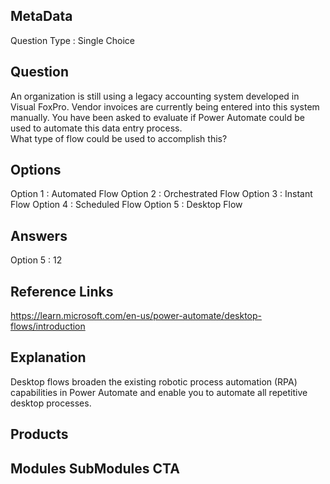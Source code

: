 ## MetaData
Question Type : Single Choice

## Question
An organization is still using a legacy accounting system developed in Visual FoxPro. Vendor invoices are currently being entered into this system manually. You have been asked to evaluate if Power Automate could be used to automate this data entry process.<br>What type of flow could be used to accomplish this?   

## Options
Option 1 : Automated Flow
Option 2 : Orchestrated Flow
Option 3 : Instant Flow
Option 4 : Scheduled Flow 
Option 5 : Desktop Flow 

## Answers
Option 5 : 12

## Reference Links
https://learn.microsoft.com/en-us/power-automate/desktop-flows/introduction

## Explanation
Desktop flows broaden the existing robotic process automation (RPA) capabilities in Power Automate and enable you to automate all repetitive desktop processes.

## Products 


## Modules SubModules CTA 


